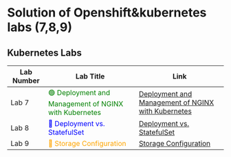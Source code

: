 # Solution of Openshift&kubernetes labs (7,8,9)


## Kubernetes Labs

| Lab Number | Lab Title                                                                                                      | Link                                                                                   |
|------------|----------------------------------------------------------------------------------------------------------------|----------------------------------------------------------------------------------------|
| Lab 7      | <span style="color: green;">🟢 Deployment and Management of NGINX with Kubernetes</span>                       | [Deployment and Management of NGINX with Kubernetes](https://github.com/gAhmedg/ivolve-traning/tree/main/openshift/lab7) |
| Lab 8      | <span style="color: blue;">🔄 Deployment vs. StatefulSet</span>                                                | [Deployment vs. StatefulSet](https://github.com/gAhmedg/ivolve-traning/tree/main/openshift/lab8)                         |
| Lab 9      | <span style="color: orange;">💾 Storage Configuration</span>                                                   | [Storage Configuration](https://github.com/gAhmedg/ivolve-traning/tree/main/openshift/lab9)                               |



